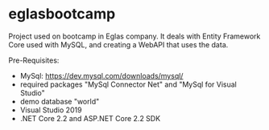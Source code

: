 # eglasbootcamp

Project used on bootcamp in Eglas company. 
It deals with Entity Framework Core used with MySQL, and creating a WebAPI that uses the data.

Pre-Requisites:

- MySql: https://dev.mysql.com/downloads/mysql/
- required packages "MySql Connector Net" and "MySql for Visual Studio"
- demo database "world" 
- Visual Studio 2019 
- .NET Core 2.2 and ASP.NET Core 2.2 SDK